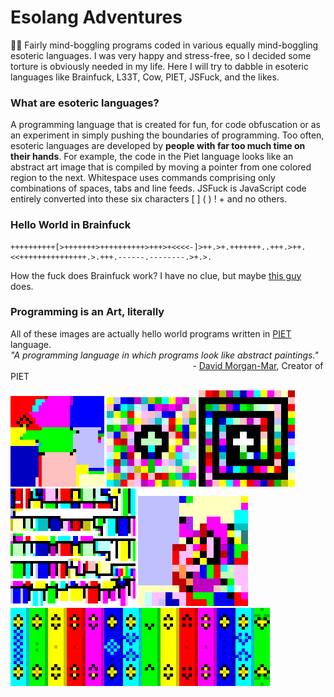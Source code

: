 # Esolang Adventures

🐱‍👤 Fairly mind-boggling programs coded in various equally mind-boggling esoteric languages. I was very happy and stress-free, so I decided some torture is obviously needed in my life. Here I will try to dabble in esoteric languages like Brainfuck, L33T, Cow, PIET, JSFuck, and the likes.

### What are esoteric languages?

A programming language that is created for fun, for code obfuscation or as an experiment in simply pushing the boundaries of programming. Too often, esoteric languages are developed by **people with far too much time on their hands**. For example, the code in the Piet language looks like an abstract art image that is compiled by moving a pointer from one colored region to the next. Whitespace uses commands comprising only combinations of spaces, tabs and line feeds. JSFuck is JavaScript code entirely converted into these six characters [ ] ( ) ! + and no others. 


### Hello World in Brainfuck

```brainfuck
++++++++++[>+++++++>++++++++++>+++>+<<<<-]>++.>+.+++++++..+++.>++.<<+++++++++++++++.>.+++.------.--------.>+.>.
```

How the fuck does Brainfuck work? I have no clue, but maybe [this guy](https://stackoverflow.com/questions/16836860/how-does-the-brainfuck-hello-world-actually-work) does.

### Programming is an Art, literally

All of these images are actually hello world programs written in [PIET](https://esolangs.org/wiki/piet) language.  
_"A programming language in which programs look like abstract paintings."_  
&nbsp; &nbsp; &nbsp; &nbsp; &nbsp; &nbsp; &nbsp; &nbsp; &nbsp; &nbsp; &nbsp; &nbsp; &nbsp; &nbsp; &nbsp; &nbsp; &nbsp; &nbsp; &nbsp; &nbsp; &nbsp; &nbsp; &nbsp; &nbsp; &nbsp; &nbsp; &nbsp; &nbsp; &nbsp; &nbsp; &nbsp; &nbsp; &nbsp; &nbsp; &nbsp; &nbsp; &nbsp; - [David Morgan-Mar](https://www.dangermouse.net/esoteric/piet.html), Creator of PIET

![](assets/piet_imgs/HelloWorld.png) ![](assets/piet_imgs/Artistic%20HelloWorld.gif) ![](assets/piet_imgs/Artistic%20HelloWorld%202.gif)  
![](assets/piet_imgs/Mondarian%20HelloWorld.png) ![](assets/piet_imgs/Fancy%20HelloWorld.png)  
![](assets/piet_imgs/Artistic%20HelloWorld%203.gif)  
